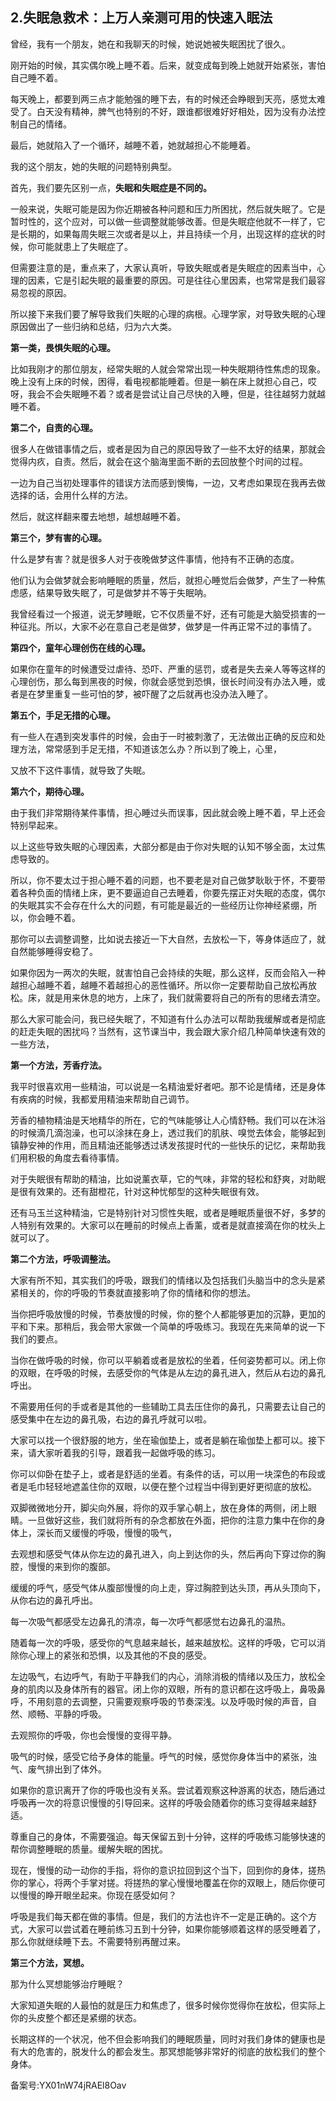 ## 2.失眠急救术：上万人亲测可用的快速入眠法
曾经，我有一个朋友，她在和我聊天的时候，她说她被失眠困扰了很久。


刚开始的时候，其实偶尔晚上睡不着。后来，就变成每到晚上她就开始紧张，害怕自己睡不着。


每天晚上，都要到两三点才能勉强的睡下去，有的时候还会睁眼到天亮，感觉太难受了。白天没有精神，脾气也特别的不好，跟谁都很难好好相处，因为没有办法控制自己的情绪。


最后，她就陷入了一个循环，越睡不着，她就越担心不能睡着。


我的这个朋友，她的失眠的问题特别典型。


首先，我们要先区别一点，**失眠和失眠症是不同的。**


一般来说，失眠可能是因为你近期被各种问题和压力所困扰，然后就失眠了。它是暂时性的，这个应对，可以做一些调整就能够改善。但是失眠症他就不一样了，它是长期的，如果每周失眠三次或者是以上，并且持续一个月，出现这样的症状的时候，你可能就患上了失眠症了。


但需要注意的是，重点来了，大家认真听，导致失眠或者是失眠症的因素当中，心理的因素，它是引起失眠的最重要的原因。可是往往心里因素，也常常是我们最容易忽视的原因。


所以接下来我们要了解导致我们失眠的心理的病根。心理学家，对导致失眠的心理原因做出了一些归纳和总结，归为六大类。


**第一类，畏惧失眠的心理。**


比如我刚才的那位朋友，经常失眠的人就会常常出现一种失眠期待性焦虑的现象。晚上没有上床的时候，困得，看电视都能睡着。但是一躺在床上就担心自己，哎呀，我会不会失眠睡不着？或者是尝试让自己尽快的入睡，但是，往往越努力就越睡不着。


**第二个，自责的心理。**


很多人在做错事情之后，或者是因为自己的原因导致了一些不太好的结果，那就会觉得内疚，自责。然后，就会在这个脑海里面不断的去回放整个时间的过程。


一边为自己当初处理事件的错误方法而感到懊悔，一边，又考虑如果现在我再去做选择的话，会用什么样的方法。


然后，就这样翻来覆去地想，越想越睡不着。


**第三个，梦有害的心理。**


什么是梦有害？就是很多人对于夜晚做梦这件事情，他持有不正确的态度。


他们认为会做梦就会影响睡眠的质量，然后，就担心睡觉后会做梦，产生了一种焦虑感，结果导致失眠了，可是做梦并不等于失眠呐。


我曾经看过一个报道，说无梦睡眠，它不仅质量不好，还有可能是大脑受损害的一种征兆。所以，大家不必在意自己老是做梦，做梦是一件再正常不过的事情了。


**第四个，童年心理创伤在线的心理。**


如果你在童年的时候遭受过虐待、恐吓、严重的惩罚，或者是失去亲人等等这样的心理创伤，那么每到黑夜的时候，你就会感觉到恐惧，很长时间没有办法入睡，或者是在梦里重复一些可怕的梦，被吓醒了之后就再也没办法入睡了。


**第五个，手足无措的心理。**


有一些人在遇到突发事件的时候，会由于一时被刺激了，无法做出正确的反应和处理方法，常常感到手足无措，不知道该怎么办？所以到了晚上，心里，


又放不下这件事情，就导致了失眠。


**第六个，期待心理。**


由于我们非常期待某件事情，担心睡过头而误事，因此就会晚上睡不着，早上还会特别早起来。


以上这些导致失眠的心理因素，大部分都是由于你对失眠的认知不够全面，太过焦虑导致的。


所以，你不要太过于担心睡不着的问题，也不要老是对自己做梦耿耿于怀，不要带着各种负面的情绪上床，更不要逼迫自己去睡着，你要先摆正对失眠的态度，偶尔的失眠其实不会存在什么大的问题，有可能是最近的一些经历让你神经紧绷，所以，你会睡不着。


那你可以去调整调整，比如说去接近一下大自然，去放松一下，等身体适应了，就自然能够睡得安稳了。


如果你因为一两次的失眠，就害怕自己会持续的失眠，那么这样，反而会陷入一种越担心越睡不着，越睡不着越担心的恶性循环。所以你一定要帮助自己放松再放松。床，就是用来休息的地方，上床了，我们就需要将自己的所有的思绪去清空。


那么大家可能会问，我已经失眠了，不知道有什么办法可以帮助我缓解或者是彻底的赶走失眠的困扰吗？当然有，这节课当中，我会跟大家介绍几种简单快速有效的一些方法，


**第一个方法，芳香疗法。**


我平时很喜欢用一些精油，可以说是一名精油爱好者吧。那不论是情绪，还是身体有疾病的时候，我都爱用精油来帮助自己调节。


芳香的植物精油是天地精华的所在，它的气味能够让人心情舒畅。我们可以在沐浴的时候滴几滴泡澡，也可以涂抹在身上，透过我们的肌肤、嗅觉去体会，能够起到镇静安神的作用，而且精油还能够透过诱发孩提时代的一些快乐的记忆，来帮助我们用积极的角度去看待事情。


对于失眠很有帮助的精油，比如说薰衣草，它的气味，非常的轻松和舒爽，对助眠是很有效果的。还有甜橙花，针对这种忧郁型的这种失眠很有效。


还有马玉兰这种精油，它是特别针对习惯性失眠，或者是睡眠质量很不好，多梦的人特别有效果的。大家可以在睡前的时候点上香薰，或者是就直接滴在你的枕头上就可以了。


**第二个方法，呼吸调整法。**


大家有所不知，其实我们的呼吸，跟我们的情绪以及包括我们头脑当中的念头是紧紧相关的，你的呼吸的节奏就直接影响了你的情绪和你的想法。


当你把呼吸放慢的时候，节奏放慢的时候，你的整个人都能够更加的沉静，更加的平和下来。那稍后，我会带大家做一个简单的呼吸练习。我现在先来简单的说一下我们的要点。


当你在做呼吸的时候，你可以平躺着或者是放松的坐着，任何姿势都可以。闭上你的双眼，在呼吸的时候，去感受你的气体是从左边的鼻孔进入，然后从右边的鼻孔呼出。


不需要用任何的手或者是其他的一些辅助工具去压住你的鼻孔，只需要去让自己的感受集中在左边的鼻孔吸，右边的鼻孔呼就可以啦。


大家可以找一个很舒服的地方，坐在瑜伽垫上，或者是躺在瑜伽垫上都可以。接下来，请大家听着我的引导，跟着我一起做呼吸的练习。


你可以仰卧在垫子上，或者是舒适的坐着。有条件的话，可以用一块深色的布段或者是毛巾轻轻地遮盖住你的双眼，以便在整个过程当中得到更好更彻底的放松。


双脚微微地分开，脚尖向外展，将你的双手掌心朝上，放在身体的两侧，闭上眼睛。一旦做好这些，我们就将所有的杂念都放在外面，把你的注意力集中在你的身体上，深长而又缓慢的呼吸，慢慢的吸气，


去观想和感受气体从你左边的鼻孔进入，向上到达你的头，然后再向下穿过你的胸腔，慢慢的来到你的腹部。


缓缓的呼气，感受气体从腹部慢慢的向上走，穿过胸腔到达头顶，再从头顶向下，从你右边的鼻孔呼出。


每一次吸气都感受左边鼻孔的清凉，每一次呼气都感觉右边鼻孔的温热。


随着每一次的呼吸，感受你的气息越来越长，越来越放松。这样的呼吸，它可以消除你心理上的紧张和恐惧，以及其他的不良的感受。


左边吸气，右边呼气，有助于平静我们的内心，消除消极的情绪以及压力，放松全身的肌肉以及身体所有的器官。闭上你的双眼，所有的意识都在这呼吸上，鼻吸鼻呼，不用刻意的去调整，只需要观察呼吸的节奏深浅。以及呼吸时候的声音，自然、顺畅、平静的呼吸。


去观照你的呼吸，你也会慢慢的变得平静。


吸气的时候，感受它给予身体的能量。呼气的时候，感觉你身体当中的紧张，浊气、废气排出到了体外。


如果你的意识离开了你的呼吸也没有关系。尝试着观察这种游离的状态，随后通过呼吸再一次的将意识慢慢的引导回来。这样的呼吸会随着你的练习变得越来越舒适。


尊重自己的身体，不需要强迫。每天保留五到十分钟，这样的呼吸练习能够快速的帮你调整睡眠的质量。缓解失眠的困扰。


现在，慢慢的动一动你的手指，将你的意识拉回到这个当下，回到你的身体，搓热你的掌心，将两个手掌对搓。将搓热的掌心慢慢地覆盖在你的双眼上，随后你便可以慢慢的睁开眼坐起来。你现在感受如何？


呼吸是我们每天都在做的事情。但是，我们的方法也许不一定是正确的。这个方式，大家可以尝试着在睡前练习五到十分钟，如果你能够顺着这样的感受睡着了，那么你就继续睡下去。不需要特别再醒过来。


**第三个方法，冥想。**


那为什么冥想能够治疗睡眠？


大家知道失眠的人最怕的就是压力和焦虑了，很多时候你觉得你在放松，但实际上你的头皮整个都还是紧绷的状态。


长期这样的一个状况，他不但会影响我们的睡眠质量，同时对我们身体的健康也是有大的危害的，脱发什么的都会发生。那冥想能够非常好的彻底的放松我们的整个身体。


备案号:YX01nW74jRAEl8Oav

